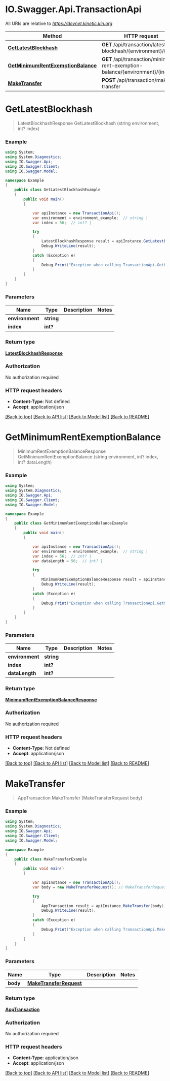 # IO.Swagger.Api.TransactionApi

All URIs are relative to *https://devnet.kinetic.kin.org*

Method | HTTP request | Description
------------- | ------------- | -------------
[**GetLatestBlockhash**](TransactionApi.md#getlatestblockhash) | **GET** /api/transaction/latest-blockhash/{environment}/{index} | 
[**GetMinimumRentExemptionBalance**](TransactionApi.md#getminimumrentexemptionbalance) | **GET** /api/transaction/minimum-rent-exemption-balance/{environment}/{index} | 
[**MakeTransfer**](TransactionApi.md#maketransfer) | **POST** /api/transaction/make-transfer | 

<a name="getlatestblockhash"></a>
# **GetLatestBlockhash**
> LatestBlockhashResponse GetLatestBlockhash (string environment, int? index)



### Example
```csharp
using System;
using System.Diagnostics;
using IO.Swagger.Api;
using IO.Swagger.Client;
using IO.Swagger.Model;

namespace Example
{
    public class GetLatestBlockhashExample
    {
        public void main()
        {

            var apiInstance = new TransactionApi();
            var environment = environment_example;  // string | 
            var index = 56;  // int? | 

            try
            {
                LatestBlockhashResponse result = apiInstance.GetLatestBlockhash(environment, index);
                Debug.WriteLine(result);
            }
            catch (Exception e)
            {
                Debug.Print("Exception when calling TransactionApi.GetLatestBlockhash: " + e.Message );
            }
        }
    }
}
```

### Parameters

Name | Type | Description  | Notes
------------- | ------------- | ------------- | -------------
 **environment** | **string**|  | 
 **index** | **int?**|  | 

### Return type

[**LatestBlockhashResponse**](LatestBlockhashResponse.md)

### Authorization

No authorization required

### HTTP request headers

 - **Content-Type**: Not defined
 - **Accept**: application/json

[[Back to top]](#) [[Back to API list]](../README.md#documentation-for-api-endpoints) [[Back to Model list]](../README.md#documentation-for-models) [[Back to README]](../README.md)

<a name="getminimumrentexemptionbalance"></a>
# **GetMinimumRentExemptionBalance**
> MinimumRentExemptionBalanceResponse GetMinimumRentExemptionBalance (string environment, int? index, int? dataLength)



### Example
```csharp
using System;
using System.Diagnostics;
using IO.Swagger.Api;
using IO.Swagger.Client;
using IO.Swagger.Model;

namespace Example
{
    public class GetMinimumRentExemptionBalanceExample
    {
        public void main()
        {

            var apiInstance = new TransactionApi();
            var environment = environment_example;  // string | 
            var index = 56;  // int? | 
            var dataLength = 56;  // int? | 

            try
            {
                MinimumRentExemptionBalanceResponse result = apiInstance.GetMinimumRentExemptionBalance(environment, index, dataLength);
                Debug.WriteLine(result);
            }
            catch (Exception e)
            {
                Debug.Print("Exception when calling TransactionApi.GetMinimumRentExemptionBalance: " + e.Message );
            }
        }
    }
}
```

### Parameters

Name | Type | Description  | Notes
------------- | ------------- | ------------- | -------------
 **environment** | **string**|  | 
 **index** | **int?**|  | 
 **dataLength** | **int?**|  | 

### Return type

[**MinimumRentExemptionBalanceResponse**](MinimumRentExemptionBalanceResponse.md)

### Authorization

No authorization required

### HTTP request headers

 - **Content-Type**: Not defined
 - **Accept**: application/json

[[Back to top]](#) [[Back to API list]](../README.md#documentation-for-api-endpoints) [[Back to Model list]](../README.md#documentation-for-models) [[Back to README]](../README.md)

<a name="maketransfer"></a>
# **MakeTransfer**
> AppTransaction MakeTransfer (MakeTransferRequest body)



### Example
```csharp
using System;
using System.Diagnostics;
using IO.Swagger.Api;
using IO.Swagger.Client;
using IO.Swagger.Model;

namespace Example
{
    public class MakeTransferExample
    {
        public void main()
        {

            var apiInstance = new TransactionApi();
            var body = new MakeTransferRequest(); // MakeTransferRequest | 

            try
            {
                AppTransaction result = apiInstance.MakeTransfer(body);
                Debug.WriteLine(result);
            }
            catch (Exception e)
            {
                Debug.Print("Exception when calling TransactionApi.MakeTransfer: " + e.Message );
            }
        }
    }
}
```

### Parameters

Name | Type | Description  | Notes
------------- | ------------- | ------------- | -------------
 **body** | [**MakeTransferRequest**](MakeTransferRequest.md)|  | 

### Return type

[**AppTransaction**](AppTransaction.md)

### Authorization

No authorization required

### HTTP request headers

 - **Content-Type**: application/json
 - **Accept**: application/json

[[Back to top]](#) [[Back to API list]](../README.md#documentation-for-api-endpoints) [[Back to Model list]](../README.md#documentation-for-models) [[Back to README]](../README.md)

